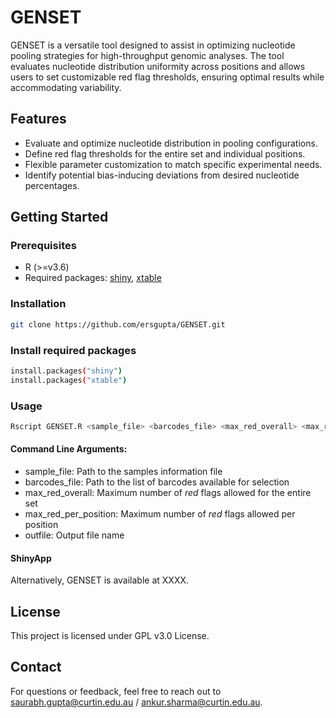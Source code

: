 # GENSET

GENSET is a versatile tool designed to assist in optimizing nucleotide pooling strategies for high-throughput genomic analyses. The tool evaluates nucleotide distribution uniformity across positions and allows users to set customizable red flag thresholds, ensuring optimal results while accommodating variability.

## Features

- Evaluate and optimize nucleotide distribution in pooling configurations.
- Define red flag thresholds for the entire set and individual positions.
- Flexible parameter customization to match specific experimental needs.
- Identify potential bias-inducing deviations from desired nucleotide percentages.

## Getting Started

### Prerequisites

- R (>=v3.6)
- Required packages: [shiny](https://cran.r-project.org/web/packages/shiny/index.html), [xtable](https://cran.r-project.org/web/packages/xtable/index.html)

### Installation
   ```bash
   git clone https://github.com/ersgupta/GENSET.git
   ```
### Install required packages
   ```bash
   install.packages("shiny")
   install.packages("xtable")
   ```
### Usage
   ```bash
   Rscript GENSET.R <sample_file> <barcodes_file> <max_red_overall> <max_red_per_position> <outfile>
   ```
#### Command Line Arguments:
* sample_file: Path to the samples information file
* barcodes_file: Path to the list of barcodes available for selection
* max_red_overall: Maximum number of *red* flags allowed for the entire set
* max_red_per_position: Maximum number of *red* flags allowed per position
* outfile: Output file name

#### ShinyApp
Alternatively, GENSET is available at XXXX.

## License
This project is licensed under GPL v3.0 License.

## Contact
For questions or feedback, feel free to reach out to saurabh.gupta@curtin.edu.au / ankur.sharma@curtin.edu.au.
